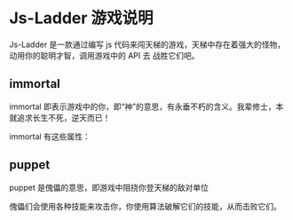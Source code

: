 # Js-Ladder 游戏说明

Js-Ladder 是一款通过编写 js 代码来闯天梯的游戏，天梯中存在着强大的怪物，动用你的聪明才智，调用游戏中的 API 去
战胜它们吧。

## immortal

immortal 即表示游戏中的你，即“神”的意思，有永垂不朽的含义。我辈修士，本就追求长生不死，逆天而已！

immortal 有这些属性：

## puppet

puppet 是傀儡的意思，即游戏中阻挠你登天梯的敌对单位

傀儡们会使用各种技能来攻击你，你使用算法破解它们的技能，从而击败它们。
